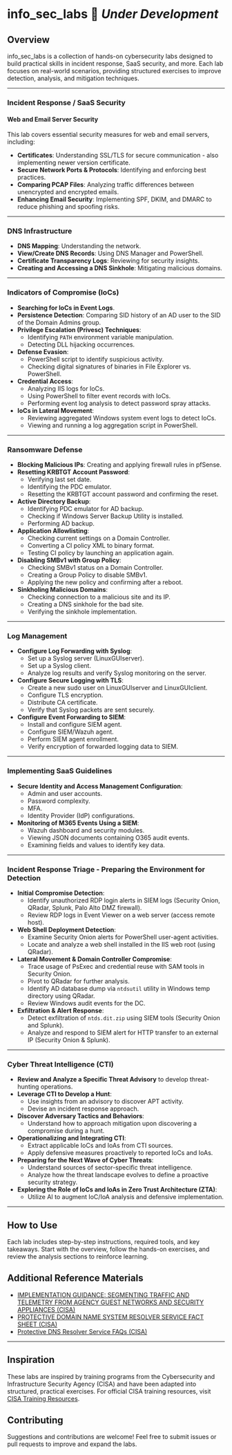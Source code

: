# info_sec_labs 🚧 *Under Development*

## Overview

info_sec_labs is a collection of hands-on cybersecurity labs designed to build practical skills in incident response, SaaS security, and more. Each lab focuses on real-world scenarios, providing structured exercises to improve detection, analysis, and mitigation techniques.

---

### Incident Response / SaaS Security

#### Web and Email Server Security

This lab covers essential security measures for web and email servers, including:

- **Certificates**: Understanding SSL/TLS for secure communication - also implementing newer version certificate.
- **Secure Network Ports & Protocols**: Identifying and enforcing best practices.
- **Comparing PCAP Files**: Analyzing traffic differences between unencrypted and encrypted emails.
- **Enhancing Email Security**: Implementing SPF, DKIM, and DMARC to reduce phishing and spoofing risks.

---

### DNS Infrastructure

- **DNS Mapping**: Understanding the network.
- **View/Create DNS Records**: Using DNS Manager and PowerShell.
- **Certificate Transparency Logs**: Reviewing for security insights.
- **Creating and Accessing a DNS Sinkhole**: Mitigating malicious domains.

---

### Indicators of Compromise (IoCs)

- **Searching for IoCs in Event Logs**.
- **Persistence Detection**: Comparing SID history of an AD user to the SID of the Domain Admins group.
- **Privilege Escalation (Privesc) Techniques**:
  - Identifying `PATH` environment variable manipulation.
  - Detecting DLL hijacking occurrences.
- **Defense Evasion**:
  - PowerShell script to identify suspicious activity.
  - Checking digital signatures of binaries in File Explorer vs. PowerShell.
- **Credential Access**:
  - Analyzing IIS logs for IoCs.
  - Using PowerShell to filter event records with IoCs.
  - Performing event log analysis to detect password spray attacks.
- **IoCs in Lateral Movement**:
  - Reviewing aggregated Windows system event logs to detect IoCs.
  - Viewing and running a log aggregation script in PowerShell.

---

### Ransomware Defense

- **Blocking Malicious IPs**: Creating and applying firewall rules in pfSense.
- **Resetting KRBTGT Account Password**:
  - Verifying last set date.
  - Identifying the PDC emulator.
  - Resetting the KRBTGT account password and confirming the reset.
- **Active Directory Backup**:
  - Identifying PDC emulator for AD backup.
  - Checking if Windows Server Backup Utility is installed.
  - Performing AD backup.
- **Application Allowlisting**:
  - Checking current settings on a Domain Controller.
  - Converting a CI policy XML to binary format.
  - Testing CI policy by launching an application again.
- **Disabling SMBv1 with Group Policy**:
  - Checking SMBv1 status on a Domain Controller.
  - Creating a Group Policy to disable SMBv1.
  - Applying the new policy and confirming after a reboot.
- **Sinkholing Malicious Domains**:
  - Checking connection to a malicious site and its IP.
  - Creating a DNS sinkhole for the bad site.
  - Verifying the sinkhole implementation.

---

### Log Management

- **Configure Log Forwarding with Syslog**:
  - Set up a Syslog server (LinuxGUIserver).
  - Set up a Syslog client.
  - Analyze log results and verify Syslog monitoring on the server.
- **Configure Secure Logging with TLS**:
  - Create a new sudo user on LinuxGUIserver and LinuxGUIclient.
  - Configure TLS encryption.
  - Distribute CA certificate.
  - Verify that Syslog packets are sent securely.
- **Configure Event Forwarding to SIEM**:
  - Install and configure SIEM agent.
  - Configure SIEM/Wazuh agent.
  - Perform SIEM agent enrollment.
  - Verify encryption of forwarded logging data to SIEM.

---

### Implementing SaaS Guidelines

- **Secure Identity and Access Management Configuration**:
  - Admin and user accounts.
  - Password complexity.
  - MFA.
  - Identity Provider (IdP) configurations.
- **Monitoring of M365 Events Using a SIEM**:
  - Wazuh dashboard and security modules.
  - Viewing JSON documents containing O365 audit events.
  - Examining fields and values to identify key data.

---

### Incident Response Triage - Preparing the Environment for Detection

- **Initial Compromise Detection**:
  - Identify unauthorized RDP login alerts in SIEM logs (Security Onion, QRadar, Splunk, Palo Alto DMZ firewall).
  - Review RDP logs in Event Viewer on a web server (access remote host).
- **Web Shell Deployment Detection**:
  - Examine Security Onion alerts for PowerShell user-agent activities.
  - Locate and analyze a web shell installed in the IIS web root (using QRadar).
- **Lateral Movement & Domain Controller Compromise**:
  - Trace usage of PsExec and credential reuse with SAM tools in Security Onion.
  - Pivot to QRadar for further analysis.
  - Identify AD database dump via `ntdsutil` utility in Windows temp directory using QRadar.
  - Review Windows audit events for the DC.
- **Exfiltration & Alert Response**:
  - Detect exfiltration of `ntds.dit.zip` using SIEM tools (Security Onion and Splunk).
  - Analyze and respond to SIEM alert for HTTP transfer to an external IP (Security Onion & Splunk).

---

### Cyber Threat Intelligence (CTI)

- **Review and Analyze a Specific Threat Advisory** to develop threat-hunting operations.
- **Leverage CTI to Develop a Hunt**:
  - Use insights from an advisory to discover APT activity.
  - Devise an incident response approach.
- **Discover Adversary Tactics and Behaviors**:
  - Understand how to approach mitigation upon discovering a compromise during a hunt.
- **Operationalizing and Integrating CTI**:
  - Extract applicable IoCs and IoAs from CTI sources.
  - Apply defensive measures proactively to reported IoCs and IoAs.
- **Preparing for the Next Wave of Cyber Threats**:
  - Understand sources of sector-specific threat intelligence.
  - Analyze how the threat landscape evolves to define a proactive security strategy.
- **Exploring the Role of IoCs and IoAs in Zero Trust Architecture (ZTA)**:
  - Utilize AI to augment IoC/IoA analysis and defensive implementation.

---

## How to Use

Each lab includes step-by-step instructions, required tools, and key takeaways. Start with the overview, follow the hands-on exercises, and review the analysis sections to reinforce learning.

## Additional Reference Materials

- [IMPLEMENTATION GUIDANCE: SEGMENTING TRAFFIC AND TELEMETRY FROM AGENCY GUEST NETWORKS AND SECURITY APPLIANCES (CISA)](https://www.cisa.gov/sites/default/files/2024-10/Implementation%20Guidance%20-%20Segmenting%20Traffic%20and%20Telemetry%20From%20Agency%20Guest%20Networks%20and%20Security%20Appliances.pdf)
- [PROTECTIVE DOMAIN NAME SYSTEM RESOLVER SERVICE FACT SHEET (CISA)](https://www.cisa.gov/sites/default/files/2024-08/Protective%20DNS%20Fact%20Sheet%20-%20August%202024.pdf)
- [Protective DNS Resolver Service FAQs (CISA)](https://www.cisa.gov/sites/default/files/2024-08/Protective%20DNS%20FAQ%20-%20August%202024.pdf)

---

## Inspiration

These labs are inspired by training programs from the Cybersecurity and Infrastructure Security Agency (CISA) and have been adapted into structured, practical exercises. 
For official CISA training resources, visit [CISA Training Resources](https://www.cisa.gov/resources-tools/training).

## Contributing

Suggestions and contributions are welcome! Feel free to submit issues or pull requests to improve and expand the labs.
